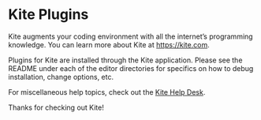 # Kite Plugins

Kite augments your coding environment with all the internet’s programming knowledge.  You can learn more about Kite at https://kite.com.

Plugins for Kite are installed through the Kite application.  Please see the README under each of the editor directories for specifics on how to debug installation, change options, etc.

For miscellaneous help topics, check out the [Kite Help Desk](http://help.kite.com/).

Thanks for checking out Kite!
